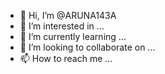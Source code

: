 - 👋 Hi, I’m @ARUNA143A
- 👀 I’m interested in ...
- 🌱 I’m currently learning ...
- 💞️ I’m looking to collaborate on ...
- 📫 How to reach me ...

<!---
ARUNA143A/ARUNA143A is a ✨ special ✨ repository because its `README.md` (this file) appears on your GitHub profile.
You can click the Preview link to take a look at your changes.
--->
